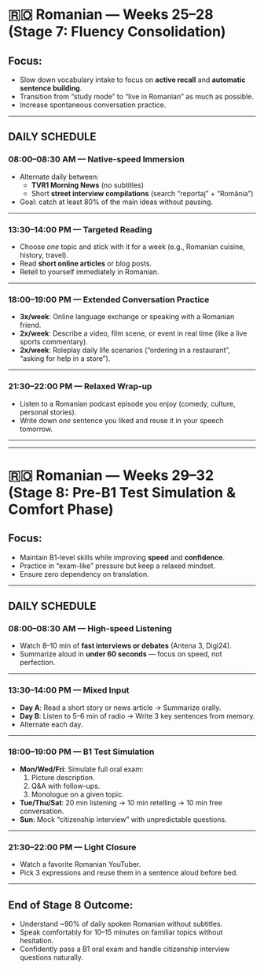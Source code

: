 # 🇷🇴 Romanian — Weeks 25–28 (Stage 7: Fluency Consolidation)

## Focus:
- Slow down vocabulary intake to focus on **active recall** and **automatic sentence building**.
- Transition from “study mode” to “live in Romanian” as much as possible.
- Increase spontaneous conversation practice.

---

## DAILY SCHEDULE

### **08:00–08:30 AM — Native-speed Immersion**
- Alternate daily between:
  - **TVR1 Morning News** (no subtitles)
  - Short **street interview compilations** (search “reportaj” + “România”)
- Goal: catch at least 80% of the main ideas without pausing.

---

### **13:30–14:00 PM — Targeted Reading**
- Choose *one* topic and stick with it for a week (e.g., Romanian cuisine, history, travel).
- Read **short online articles** or blog posts.
- Retell to yourself immediately in Romanian.

---

### **18:00–19:00 PM — Extended Conversation Practice**
- **3x/week**: Online language exchange or speaking with a Romanian friend.
- **2x/week**: Describe a video, film scene, or event in real time (like a live sports commentary).
- **2x/week**: Roleplay daily life scenarios (“ordering in a restaurant”, “asking for help in a store”).

---

### **21:30–22:00 PM — Relaxed Wrap-up**
- Listen to a Romanian podcast episode you enjoy (comedy, culture, personal stories).
- Write down *one* sentence you liked and reuse it in your speech tomorrow.

---

---

# 🇷🇴 Romanian — Weeks 29–32 (Stage 8: Pre-B1 Test Simulation & Comfort Phase)

## Focus:
- Maintain B1-level skills while improving **speed** and **confidence**.
- Practice in “exam-like” pressure but keep a relaxed mindset.
- Ensure zero dependency on translation.

---

## DAILY SCHEDULE

### **08:00–08:30 AM — High-speed Listening**
- Watch 8–10 min of **fast interviews or debates** (Antena 3, Digi24).
- Summarize aloud in **under 60 seconds** — focus on speed, not perfection.

---

### **13:30–14:00 PM — Mixed Input**
- **Day A**: Read a short story or news article → Summarize orally.
- **Day B**: Listen to 5–6 min of radio → Write 3 key sentences from memory.
- Alternate each day.

---

### **18:00–19:00 PM — B1 Test Simulation**
- **Mon/Wed/Fri**: Simulate full oral exam:
  1. Picture description.
  2. Q&A with follow-ups.
  3. Monologue on a given topic.
- **Tue/Thu/Sat**: 20 min listening → 10 min retelling → 10 min free conversation.
- **Sun**: Mock “citizenship interview” with unpredictable questions.

---

### **21:30–22:00 PM — Light Closure**
- Watch a favorite Romanian YouTuber.
- Pick 3 expressions and reuse them in a sentence aloud before bed.

---

## End of Stage 8 Outcome:
- Understand ~90% of daily spoken Romanian without subtitles.
- Speak comfortably for 10–15 minutes on familiar topics without hesitation.
- Confidently pass a B1 oral exam and handle citizenship interview questions naturally.
